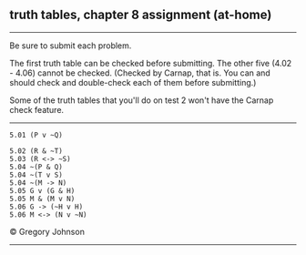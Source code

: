 ## truth tables, chapter 8 assignment (at-home)

---

Be sure to submit each problem. 

The first truth table can be checked before submitting. The other five (4.02 - 4.06) cannot be checked. (Checked by Carnap, that is. You can and should check and double-check each of them before submitting.)

Some of the truth tables that you'll do on test 2 won't have the Carnap check feature. 

---

~~~{.TruthTable .Simple system="magnusSL" options="nocounterexample" points="85" late-credit="65"}
5.01 (P v ~Q)
~~~

~~~{.TruthTable .Simple system="magnusSL" options="nocounterexample nocheck exam" points="3" late-credit="2"}
5.02 (R & ~T)
5.03 (R <-> ~S)
5.04 ~(P & Q)
5.04 ~(T v S)
5.04 ~(M -> N)
5.05 G v (G & H)
5.05 M & (M v N)
5.06 G -> (~H v H)
5.06 M <-> (N v ~N)
~~~

<p>&copy; <script>document.write(new Date().getFullYear())</script> Gregory Johnson</p>

---
